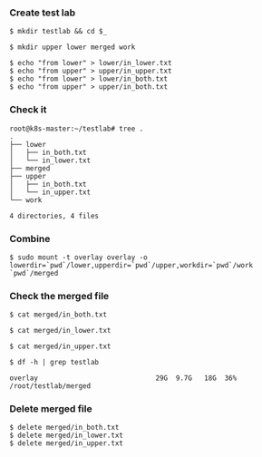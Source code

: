 ### Create test lab

```shell
$ mkdir testlab && cd $_

$ mkdir upper lower merged work

$ echo "from lower" > lower/in_lower.txt
$ echo "from upper" > upper/in_upper.txt
$ echo "from lower" > lower/in_both.txt
$ echo "from upper" > upper/in_both.txt
```
### Check it
```log
root@k8s-master:~/testlab# tree .
.
├── lower
│   ├── in_both.txt
│   └── in_lower.txt
├── merged
├── upper
│   ├── in_both.txt
│   └── in_upper.txt
└── work

4 directories, 4 files
```

### Combine

```shell
$ sudo mount -t overlay overlay -o lowerdir=`pwd`/lower,upperdir=`pwd`/upper,workdir=`pwd`/work `pwd`/merged
```

### Check the merged file
```shell
$ cat merged/in_both.txt

$ cat merged/in_lower.txt

$ cat merged/in_upper.txt
```

```shell
$ df -h | grep testlab

overlay                             29G  9.7G   18G  36% /root/testlab/merged
```

### Delete merged file

```shell
$ delete merged/in_both.txt
$ delete merged/in_lower.txt
$ delete merged/in_upper.txt
```
